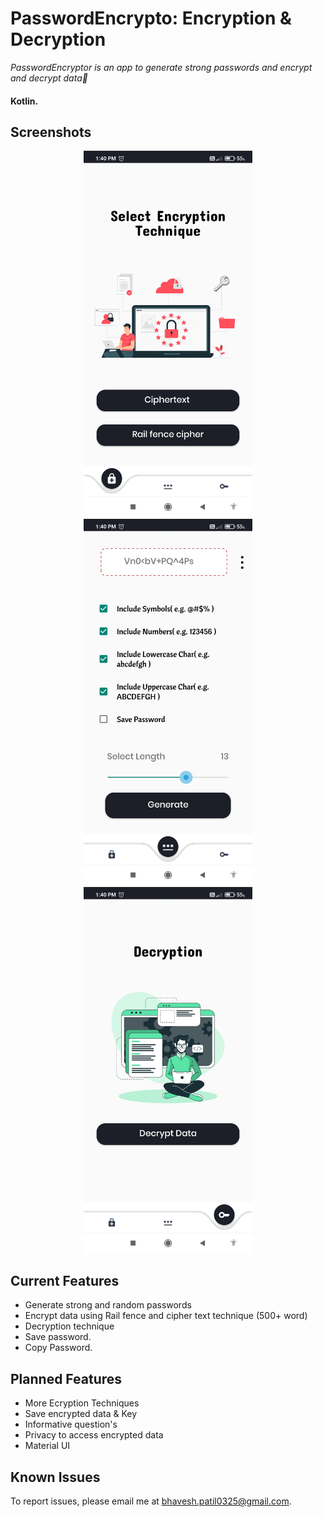 # PasswordEncrypto: Encryption & Decryption
*PasswordEncryptor is an app to generate strong passwords and encrypt and decrypt data🔐*

#### Kotlin. 

 Screenshots
---
<p align="center">
  <img src="https://github.com/bhaveshppatil/PasswordEncrypto/blob/master/app/src/Password%20Encrypto/Screenshot_4.jpg" width="270" alt="List/Home Screen">
  <img src="https://github.com/bhaveshppatil/PasswordEncrypto/blob/master/app/src/Password%20Encrypto/Screenshot_2.jpg" width="270" alt="List/Home Screen">
  <img src="https://github.com/bhaveshppatil/PasswordEncrypto/blob/master/app/src/Password%20Encrypto/Screenshot_3.jpg" width="270" alt="List/Home Screen">
</p>


Current Features
---
* Generate strong and random passwords
* Encrypt data using Rail fence and cipher text technique (500+ word)
* Decryption technique
* Save password.
* Copy Password.


Planned Features
---
* More Ecryption Techniques
* Save encrypted data & Key
* Informative question's
* Privacy to access encrypted data
* Material UI


Known Issues
---
To report issues, please email me at bhavesh.patil0325@gmail.com.

